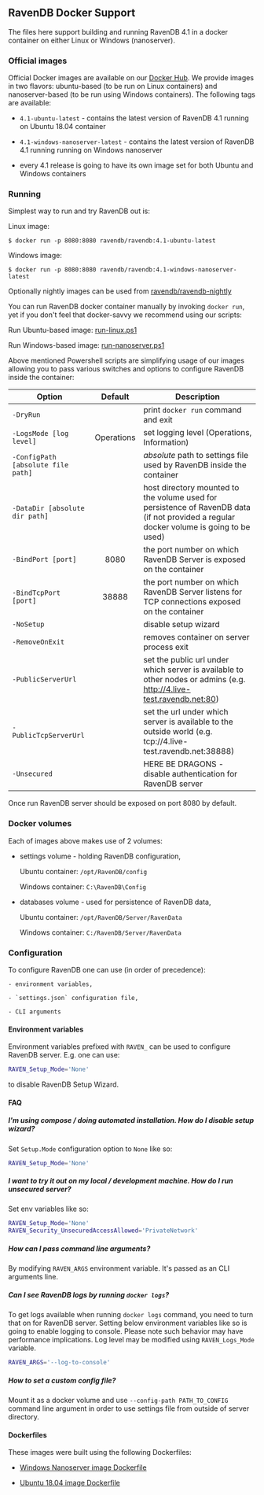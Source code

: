 ## RavenDB Docker Support

The files here support building and running RavenDB 4.1 in a docker container on either Linux or Windows (nanoserver).

### Official images

 Official Docker images are available on our [Docker Hub](https://hub.docker.com/r/ravendb/ravendb/). We provide images in two flavors: ubuntu-based (to be run on Linux containers) and nanoserver-based (to be run using Windows containers). The following tags are available:

- `4.1-ubuntu-latest` - contains the latest version of RavenDB 4.1 running on Ubuntu 18.04 container

- `4.1-windows-nanoserver-latest` - contains the latest version of RavenDB 4.1 running running on Windows nanoserver

- every 4.1 release is going to have its own image set for both Ubuntu and Windows containers

### Running

Simplest way to run and try RavenDB out is:

Linux image:
```
$ docker run -p 8080:8080 ravendb/ravendb:4.1-ubuntu-latest
```

Windows image:
```
$ docker run -p 8080:8080 ravendb/ravendb:4.1-windows-nanoserver-latest
```

Optionally nightly images can be used from [ravendb/ravendb-nightly](https://hub.docker.com/r/ravendb/ravendb-nightly/)

You can run RavenDB docker container manually by invoking `docker run`, yet if you don't feel that docker-savvy we recommend using our scripts:

Run Ubuntu-based image: [run-linux.ps1](https://github.com/ravendb/ravendb/blob/v4.1/docker/run-linux.ps1)

Run Windows-based image: [run-nanoserver.ps1](https://github.com/ravendb/ravendb/blob/v4.1/docker/run-nanoserver.ps1)

Above mentioned Powershell scripts are simplifying usage of our images allowing you to pass various switches and options to configure RavenDB inside the container:

|Option|Default|Description|
|------|:-----:|-----------|
|`-DryRun`| | print `docker run` command and exit |
|`-LogsMode [log level]`| Operations | set logging level (Operations, Information) |
|`-ConfigPath [absolute file path]` | | *absolute* path to settings file used by RavenDB inside the container |
| `-DataDir [absolute dir path]` || host directory mounted to the volume used for persistence of RavenDB data (if not provided a regular docker volume is going to be used) |
| `-BindPort [port]` | 8080 | the port number on which RavenDB Server is exposed on the container |
| `-BindTcpPort [port]` | 38888 | the port number on which RavenDB Server listens for TCP connections exposed on the container |
| `-NoSetup` | | disable setup wizard |
| `-RemoveOnExit` || removes container on server process exit |
| `-PublicServerUrl` || set the public url under which server is available to other nodes or admins (e.g. http://4.live-test.ravendb.net:80)
| `-PublicTcpServerUrl` || set the url under which server is available to the outside world (e.g. tcp://4.live-test.ravendb.net:38888) |
| `-Unsecured` | | HERE BE DRAGONS - disable authentication for RavenDB server |

Once run RavenDB server should be exposed on port 8080 by default.

### Docker volumes

Each of images above makes use of 2 volumes:

- settings volume - holding RavenDB configuration,

    Ubuntu container: `/opt/RavenDB/config`

    Windows container: `C:\RavenDB\Config`

- databases volume - used for persistence of RavenDB data,

    Ubuntu container: `/opt/RavenDB/Server/RavenData`

    Windows container: `C:/RavenDB/Server/RavenData`

### Configuration

To configure RavenDB one can use (in order of precedence):

    - environment variables, 

    - `settings.json` configuration file, 

    - CLI arguments

#### Environment variables

Environment variables prefixed with `RAVEN_` can be used to configure RavenDB server. E.g. one can use:
```bash
RAVEN_Setup_Mode='None'
```
to disable RavenDB Setup Wizard.

#### FAQ

##### I'm using compose / doing automated installation. How do I disable setup wizard?
    
Set `Setup.Mode` configuration option to `None` like so:
```bash
RAVEN_Setup_Mode='None'
```

##### I want to try it out on my local / development machine. How do I run unsecured server?

Set env variables like so:
```bash
RAVEN_Setup_Mode='None'
RAVEN_Security_UnsecuredAccessAllowed='PrivateNetwork'
```

##### How can I pass command line arguments?

By modifying `RAVEN_ARGS` environment variable. It's passed as an CLI arguments line.

##### Can I see RavenDB logs by running `docker logs`?

To get logs available when running `docker logs` command, you need to turn that on for RavenDB server. Setting below environment variables like so is going to enable logging to console. Please note such behavior may have performance implications. Log level may be modified using `RAVEN_Logs_Mode` variable. 

```bash
RAVEN_ARGS='--log-to-console'
```

##### How to set a custom config file?

Mount it as a docker volume and use `--config-path PATH_TO_CONFIG` command line argument in order to use settings file from outside of server directory.

#### Dockerfiles

These images were built using the following Dockerfiles:

- [Windows Nanoserver image Dockerfile](https://github.com/ravendb/ravendb/blob/v4.1/docker/ravendb-nanoserver/Dockerfile)

- [Ubuntu 18.04 image Dockerfile](https://github.com/ravendb/ravendb/blob/v4.1/docker/ravendb-linux/Dockerfile)
